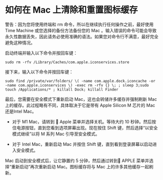 # 如何在 Mac 上清除和重置图标缓存

警告：因为您将使用终端和 rm 命令，所以在继续执行任何操作之前，最好使用 Time Machine 或您选择的备份方法备份您的 Mac 。输入错误的命令可能会导致永久性数据丢失，因此请务必使用准确的语法。如果您对命令行不满意，最好完全避免这种情况。

启动终端并输入以下命令并按回车键：

`sudo rm -rfv /Library/Caches/com.apple.iconservices.store`

接下来，输入以下命令并按回车键：

`sudo find /private/var/folders/ \( -name com.apple.dock.iconcache -or -name com.apple.iconservices \) -exec rm -rfv {} \; ; sleep 3;sudo touch /Applications/* ; killall Dock; killall Finder`

最后，您需要在安全模式下重新启动 Mac，这也会转储许多缓存并强制刷新 Mac 上的缓存。此过程略有不同，具体取决于它是带有 Apple Silicon M 芯片的 Mac还是Intel Mac。

- 对于 M1 Mac，请转到  Apple 菜单并选择关机。等待大约 10 秒钟。然后按住电源按钮，直到您看到选项屏幕出现。现在按住 Shift 键，然后选择“以安全模式继续”以将 M 系列 Mac 引导至安全模式。

- 对于 Intel Mac，重新启动 Mac 并按住 Shift 键，直到看到登录屏幕以启动进入安全模式。

Mac 启动到安全模式后，让它静置约 5 分钟，然后通过转到 APPLE 菜单并选择“重新启动”再次重新启动 Mac。图标缓存将与 Mac 上的许多其他缓存一起刷新。